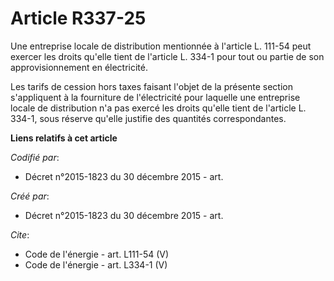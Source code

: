 # Article R337-25

Une entreprise locale de distribution mentionnée à l'article L. 111-54 peut exercer les droits qu'elle tient de l'article L.
334-1 pour tout ou partie de son approvisionnement en électricité. 

Les tarifs de cession hors taxes faisant l'objet de la présente section s'appliquent à la fourniture de l'électricité pour
laquelle une entreprise locale de distribution n'a pas exercé les droits qu'elle tient de l'article L. 334-1, sous réserve
qu'elle justifie des quantités correspondantes.

**Liens relatifs à cet article**

_Codifié par_:

  - Décret n°2015-1823 du 30 décembre 2015 - art.

_Créé par_:

  - Décret n°2015-1823 du 30 décembre 2015 - art.

_Cite_:

  - Code de l'énergie - art. L111-54 (V)
  - Code de l'énergie - art. L334-1 (V)
